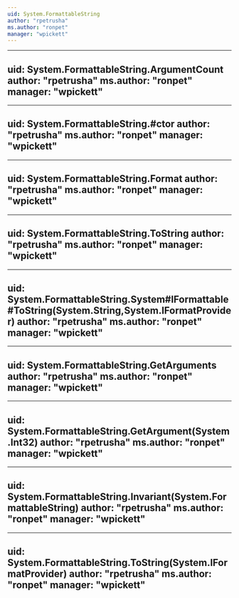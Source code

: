 ```yaml
---
uid: System.FormattableString
author: "rpetrusha"
ms.author: "ronpet"
manager: "wpickett"
---
```


---
uid: System.FormattableString.ArgumentCount
author: "rpetrusha"
ms.author: "ronpet"
manager: "wpickett"
---

---
uid: System.FormattableString.#ctor
author: "rpetrusha"
ms.author: "ronpet"
manager: "wpickett"
---

---
uid: System.FormattableString.Format
author: "rpetrusha"
ms.author: "ronpet"
manager: "wpickett"
---

---
uid: System.FormattableString.ToString
author: "rpetrusha"
ms.author: "ronpet"
manager: "wpickett"
---

---
uid: System.FormattableString.System#IFormattable#ToString(System.String,System.IFormatProvider)
author: "rpetrusha"
ms.author: "ronpet"
manager: "wpickett"
---

---
uid: System.FormattableString.GetArguments
author: "rpetrusha"
ms.author: "ronpet"
manager: "wpickett"
---

---
uid: System.FormattableString.GetArgument(System.Int32)
author: "rpetrusha"
ms.author: "ronpet"
manager: "wpickett"
---

---
uid: System.FormattableString.Invariant(System.FormattableString)
author: "rpetrusha"
ms.author: "ronpet"
manager: "wpickett"
---

---
uid: System.FormattableString.ToString(System.IFormatProvider)
author: "rpetrusha"
ms.author: "ronpet"
manager: "wpickett"
---
